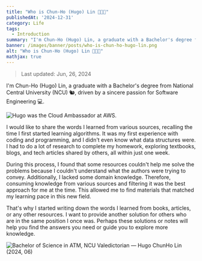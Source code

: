 ```yaml
---
title: "Who is Chun-Ho (Hugo) Lin 👨🏻‍💻"
publishedAt: '2024-12-31'
category: Life
tags:
  - Introduction
summary: "I'm Chun-Ho (Hugo) Lin, a graduate with a Bachelor's degree from National Central University (NCU) 🐿️, driven by a sincere passion for Software Engineering 💻."
banner: /images/banner/posts/who-is-chun-ho-hugo-lin.png
alt: "Who is Chun-Ho (Hugo) Lin 👨🏻‍💻"
mathjax: true
---
```


> Last updated: Jun, 26, 2024

I'm Chun-Ho (Hugo) Lin, a graduate with a Bachelor's degree from National Central University (NCU) 🐿️, driven by a sincere passion for Software Engineering 💻.

![Hugo was the Cloud Ambassador at AWS.](https://miro.medium.com/v2/resize:fit:1400/format:webp/1*bLp6dAkksB3iG4kDxMP0bA.jpeg)

I would like to share the words I learned from various sources, recalling the time I first started learning algorithms. It was my first experience with coding and programming, and I didn't even know what data structures were. I had to do a lot of research to complete my homework, exploring textbooks, blogs, and tech articles shared by others, all within just one week.

During this process, I found that some resources couldn't help me solve the problems because I couldn't understand what the authors were trying to convey. Additionally, I lacked some domain knowledge. Therefore, consuming knowledge from various sources and filtering it was the best approach for me at the time. This allowed me to find materials that matched my learning pace in this new field.

That's why I started writing down the words I learned from books, articles, or any other resources. I want to provide another solution for others who are in the same position I once was. Perhaps these solutions or notes will help you find the answers you need or guide you to explore more knowledge.

![Bachelor of Science in ATM, NCU Valedictorian — Hugo ChunHo Lin (2024, 06)](https://miro.medium.com/v2/resize:fit:1400/format:webp/1*I6ElD-AdcBFYeUTIKV7SVg.jpeg)
